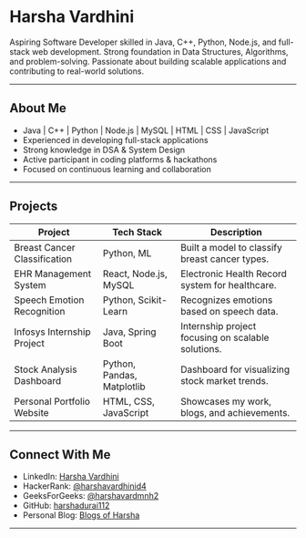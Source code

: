 # Harsha Vardhini

Aspiring Software Developer skilled in Java, C++, Python, Node.js, and full-stack web development. Strong foundation in Data Structures, Algorithms, and problem-solving. Passionate about building scalable applications and contributing to real-world solutions.

---

## About Me

- Java | C++ | Python | Node.js | MySQL | HTML | CSS | JavaScript
- Experienced in developing full-stack applications
- Strong knowledge in DSA & System Design
- Active participant in coding platforms & hackathons
- Focused on continuous learning and collaboration

---

## Projects

| Project                           | Tech Stack                        | Description                                         |
|-----------------------------------|-----------------------------------|-----------------------------------------------------|
| Breast Cancer Classification      | Python, ML                        | Built a model to classify breast cancer types.       |
| EHR Management System             | React, Node.js, MySQL             | Electronic Health Record system for healthcare.     |
| Speech Emotion Recognition        | Python, Scikit-Learn              | Recognizes emotions based on speech data.            |
| Infosys Internship Project        | Java, Spring Boot                 | Internship project focusing on scalable solutions.   |
| Stock Analysis Dashboard          | Python, Pandas, Matplotlib        | Dashboard for visualizing stock market trends.       |
| Personal Portfolio Website        | HTML, CSS, JavaScript             | Showcases my work, blogs, and achievements.          |

---

## Connect With Me

-   LinkedIn:   [Harsha Vardhini](https://www.linkedin.com/in/harsha-vardhini-6a82442ba/)
-   HackerRank:   [@harshavardhinid4](https://www.hackerrank.com/profile/harshavardhinid4)
-   GeeksForGeeks:  [@harshavardmnh2](https://www.geeksforgeeks.org/user/harshavardmnh2/)
-   GitHub:   [harshadurai112](https://github.com/harshadurai112)
-   Personal Blog:   [Blogs of Harsha](https://harshavardhinidura.wixsite.com/blogsofharsha)

---


